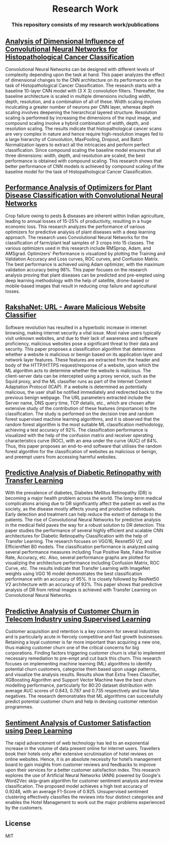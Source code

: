 
<h1 align="center">
	Research Work
</h1>

<h3 align="center">This repository consists of my research work/publications</h3>

## [Analysis of Dimensional Influence of Convolutional Neural Networks for Histopathological Cancer Classification](https://ieeexplore.ieee.org/document/9487582)

<p>Convolutional Neural Networks can be designed with different levels of complexity depending upon the task at hand. This paper analyzes the effect of dimensional changes to the CNN architecture on its performance on the task of Histopathological Cancer Classification. The research starts with a baseline 10-layer CNN model with (3 X 3) convolution filters. Thereafter, the baseline architecture is scaled in multiple dimensions including width, depth, resolution, and a combination of all of these. Width scaling involves inculcating a greater number of neurons per CNN layer, whereas depth scaling involves deepening the hierarchical layered structure. Resolution scaling is performed by increasing the dimensions of the input image, and compound scaling involve a hybrid combination of width, depth, and resolution scaling. The results indicate that histopathological cancer scans are very complex in nature and hence require high-resolution images fed to a large hierarchy of Convolution, MaxPooling, Dropout, and Batch Normalization layers to extract all the intricacies and perform perfect classification. Since compound scaling the baseline model ensures that all three dimensions: width, depth, and resolution are scaled, the best performance is obtained with compound scaling. This research shows that better performance of CNN models is achieved by compound scaling of the baseline model for the task of Histopathological Cancer Classification.
</p>

## [Performance Analysis of Optimizers for Plant Disease Classification with Convolutional Neural Networks](https://ieeexplore.ieee.org/document/9487698)

<p>Crop failure owing to pests & diseases are inherent within Indian agriculture, leading to annual losses of 15-25% of productivity, resulting in a huge economic loss. This research analyzes the performance of various optimizers for predictive analysis of plant diseases with a deep learning approach. The research uses Convolutional Neural Networks for the classification of farm/plant leaf samples of 3 crops into 15 classes. The various optimizers used in this research include RMSprop, Adam, and AMSgrad. Optimizers' Performance is visualized by plotting the Training and Validation Accuracy and Loss curves, ROC curves, and Confusion Matrix. The best performance is achieved using Adam optimizer, with the maximum validation accuracy being 98%. This paper focuses on the research analysis proving that plant diseases can be predicted and pre-empted using deep learning methodology with the help of satellite, drone-based or mobile-based images that result in reducing crop failure and agricultural losses.
</p>

## [RakshaNet: URL - Aware Malicious Website Classifier](https://ieeexplore.ieee.org/document/9478114)

<p>Software revolution has resulted in a hyperbolic increase in internet browsing, making internet security a vital issue. Most naive users typically visit unknown websites, and due to their lack of awareness and software proficiency, malicious websites pose a significant threat to their data and security. This paper proposes a classification algorithm that determines whether a website is malicious or benign based on its application layer and network layer features. These features are extracted from the header and body of the HTTP/HTTPS request/response of a website, upon which the ML algorithm acts to determine whether the website is malicious. The client-server data can be intercepted using a proxy service, such as the Squid proxy, and the ML classifier runs as part of the Internet Content Adaptation Protocol (ICAP). If a website is determined as potentially malicious, the user shall be notified immediately and redirected back to the previous benign webpage. The URL parameters extracted include the Server name, DNS query time, TCP details, etc., which are chosen after extensive study of the contribution of these features (importance) to the classification. The study is performed on the decision tree and random forest supervised machine learning algorithms, and it is observed that the random forest algorithm is the most suitable ML classification methodology, achieving a test accuracy of 92%. The classification performance is visualized with the help of the confusion matrix and receiver operating characteristics curve (ROC), with an area under the curve (AUC) of 84%. Thus, this paper proposes an end-to-end software that utilises the random forest algorithm for the classification of websites as malicious or benign, and preempt users from accessing harmful websites.
</p>

## [Predictive Analysis of Diabetic Retinopathy with Transfer Learning](https://ieeexplore.ieee.org/document/9487789)

<p>With the prevalence of diabetes, Diabetes Mellitus Retinopathy (DR) is becoming a major health problem across the world. The long-term medical complications arising due to DR significantly affect the patient as well as the society, as the disease mostly affects young and productive individuals. Early detection and treatment can help reduce the extent of damage to the patients. The rise of Convolutional Neural Networks for predictive analysis in the medical field paves the way for a robust solution to DR detection. This paper studies the performance of several highly efficient and scalable CNN architectures for Diabetic Retinopathy Classification with the help of Transfer Learning. The research focuses on VGG16, Resnet50 V2, and EfficientNet B0 models. The classification performance is analyzed using several performance measures including True Positive Rate, False Positive Rate, Accuracy, etc. Also, several performance graphs are plotted for visualizing the architecture performance including Confusion Matrix, ROC Curve, etc. The results indicate that Transfer Learning with ImageNet weights using VGG 16 model demonstrates the best classification performance with an accuracy of 95%. It is closely followed by ResNet50 V2 architecture with an accuracy of 93%. This paper shows that predictive analysis of DR from retinal images is achieved with Transfer Learning on Convolutional Neural Networks.
</p>

## [Predictive Analysis of Customer Churn in Telecom Industry using Supervised Learning](http://ictactjournals.in/ArticleDetails.aspx?id=4033)

<p>Customer acquisition and retention is a key concern for several industries and is particularly acute in fiercely competitive and fast growth businesses. Retaining a loyal customer is far more important than acquiring a new one, thus making customer churn one of the critical concerns for big corporations. Finding factors triggering customer churn is vital to implement necessary remediation to pre-empt and cut back this churn. This research focuses on implementing machine learning (ML) algorithms to identify potential churn customers, categorise them based upon usage patterns, and visualize the analysis results. Results show that Extra Trees Classifier, XGBoosting Algorithm and Support Vector Machine have the best churn modelling performance, particularly for 80:20 dataset distribution with average AUC scores of 0.843, 0.787 and 0.735 respectively and low false negatives. The research demonstrates that ML algorithms can successfully predict potential customer churn and help in devising customer retention programmes.
</p>

## [Sentiment Analysis of Customer Satisfaction using Deep Learning](http://www.irjcs.com/volumes/Vol6/iss12/02.DCCS10083.pdf)

<p>The rapid advancement of web technology has led to an exponential increase in the volume of data present online for internet users. Travellers book their hotels only after extensive scrutinisation of hotel reviews on online websites. Hence, it is an absolute necessity for hotel’s management board to gain insights from customer reviews and feedbacks to improve upon their services for a better customer satisfaction index. This research explores the use of Artificial Neural Networks (ANN) powered by Google's Word2Vec skip-gram algorithm for customer sentiment analysis and review classification. The proposed model achieves a high test accuracy of 0.9248, with an average F1-Score of 0.925. Unsupervised sentiment clustering effectively classifies the reviews into four distinct categories and enables the Hotel Management to work out the major problems experienced by the customers.
</p>

## License

MIT


